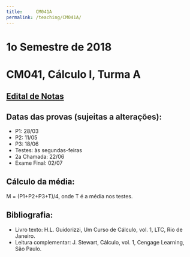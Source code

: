 ```yaml
---
title:     CM041A
permalink: /teaching/CM041A/
---
```

# 1o Semestre de 2018
# CM041, Cálculo I, Turma A

## [Edital de Notas](https://docs.google.com/spreadsheets/d/e/2PACX-1vRNI9IuZKBmJnrGOZyqIKr-wQ2LsyMGfY6PNG3SEnKZ_A4ZLfeYJ3w7XlTlEWT9nmyC-ajDEqjT1n8I/pubhtml?gid=1531258652&single=true)

## Datas das provas (sujeitas a alterações):
- P1: 28/03
- P2: 11/05
- P3: 18/06
- Testes: às segundas-feiras
- 2a Chamada: 22/06
- Exame Final: 02/07

## Cálculo da média:
M = (P1+P2+P3+T)/4, onde T é a média nos testes.

## Bibliografia:
- Livro texto: H.L. Guidorizzi, Um Curso de Cálculo, vol. 1, LTC, Rio de Janeiro.
- Leitura complementar: J. Stewart, Cálculo, vol. 1, Cengage Learning, São Paulo.
